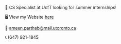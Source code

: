 🎯 CS Specialist at UofT looking for summer internships!

🖥️ View my Website [here](parthaba.github.io)

📧 ameen.parthab@mail.utoronto.ca

📞 (647) 921-1845

<!--
**parthaba/parthaba** is a ✨ _special_ ✨ repository because its `README.md` (this file) appears on your GitHub profile.

Here are some ideas to get you started:

- 🔭 I’m currently working on ...
- 🌱 I’m currently learning ...
- 👯 I’m looking to collaborate on ...
- 🤔 I’m looking for help with ...
- 💬 Ask me about ...
- 📫 How to reach me: ...
- 😄 Pronouns: ...
- ⚡ Fun fact: ...
-->
